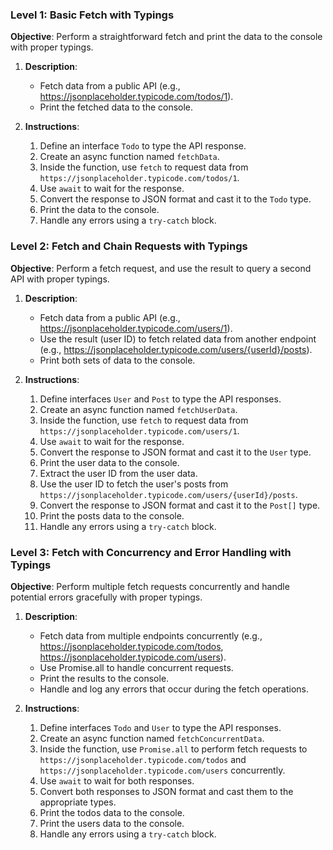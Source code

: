### Level 1: Basic Fetch with Typings
**Objective**: Perform a straightforward fetch and print the data to the console with proper typings.

1. **Description**:
   - Fetch data from a public API (e.g., https://jsonplaceholder.typicode.com/todos/1).
   - Print the fetched data to the console.

2. **Instructions**:
   1. Define an interface `Todo` to type the API response.
   2. Create an async function named `fetchData`.
   3. Inside the function, use `fetch` to request data from `https://jsonplaceholder.typicode.com/todos/1`.
   4. Use `await` to wait for the response.
   5. Convert the response to JSON format and cast it to the `Todo` type.
   6. Print the data to the console.
   7. Handle any errors using a `try-catch` block.

### Level 2: Fetch and Chain Requests with Typings
**Objective**: Perform a fetch request, and use the result to query a second API with proper typings.

1. **Description**:
   - Fetch data from a public API (e.g., https://jsonplaceholder.typicode.com/users/1).
   - Use the result (user ID) to fetch related data from another endpoint (e.g., https://jsonplaceholder.typicode.com/users/{userId}/posts).
   - Print both sets of data to the console.

2. **Instructions**:
   1. Define interfaces `User` and `Post` to type the API responses.
   2. Create an async function named `fetchUserData`.
   3. Inside the function, use `fetch` to request data from `https://jsonplaceholder.typicode.com/users/1`.
   4. Use `await` to wait for the response.
   5. Convert the response to JSON format and cast it to the `User` type.
   6. Print the user data to the console.
   7. Extract the user ID from the user data.
   8. Use the user ID to fetch the user's posts from `https://jsonplaceholder.typicode.com/users/{userId}/posts`.
   9. Convert the response to JSON format and cast it to the `Post[]` type.
   10. Print the posts data to the console.
   11. Handle any errors using a `try-catch` block.

### Level 3: Fetch with Concurrency and Error Handling with Typings
**Objective**: Perform multiple fetch requests concurrently and handle potential errors gracefully with proper typings.

1. **Description**:
   - Fetch data from multiple endpoints concurrently (e.g., https://jsonplaceholder.typicode.com/todos, https://jsonplaceholder.typicode.com/users).
   - Use Promise.all to handle concurrent requests.
   - Print the results to the console.
   - Handle and log any errors that occur during the fetch operations.

2. **Instructions**:
   1. Define interfaces `Todo` and `User` to type the API responses.
   2. Create an async function named `fetchConcurrentData`.
   3. Inside the function, use `Promise.all` to perform fetch requests to `https://jsonplaceholder.typicode.com/todos` and `https://jsonplaceholder.typicode.com/users` concurrently.
   4. Use `await` to wait for both responses.
   5. Convert both responses to JSON format and cast them to the appropriate types.
   6. Print the todos data to the console.
   7. Print the users data to the console.
   8. Handle any errors using a `try-catch` block.
